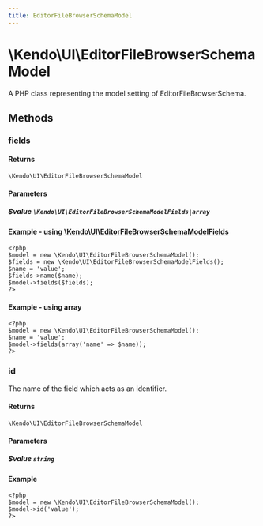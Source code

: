 ```yaml
---
title: EditorFileBrowserSchemaModel
---
```


# \Kendo\UI\EditorFileBrowserSchemaModel

A PHP class representing the model setting of EditorFileBrowserSchema.


## Methods

### fields



#### Returns
`\Kendo\UI\EditorFileBrowserSchemaModel`

#### Parameters

##### $value `\Kendo\UI\EditorFileBrowserSchemaModelFields|array`


#### Example - using [\Kendo\UI\EditorFileBrowserSchemaModelFields](/api/wrappers/php/Kendo/UI/EditorFileBrowserSchemaModelFields)
    <?php
    $model = new \Kendo\UI\EditorFileBrowserSchemaModel();
    $fields = new \Kendo\UI\EditorFileBrowserSchemaModelFields();
    $name = 'value';
    $fields->name($name);
    $model->fields($fields);
    ?>

#### Example - using array

    <?php
    $model = new \Kendo\UI\EditorFileBrowserSchemaModel();
    $name = 'value';
    $model->fields(array('name' => $name));
    ?>

### id
The name of the field which acts as an identifier.

#### Returns
`\Kendo\UI\EditorFileBrowserSchemaModel`

#### Parameters

##### $value `string`



#### Example 
    <?php
    $model = new \Kendo\UI\EditorFileBrowserSchemaModel();
    $model->id('value');
    ?>


